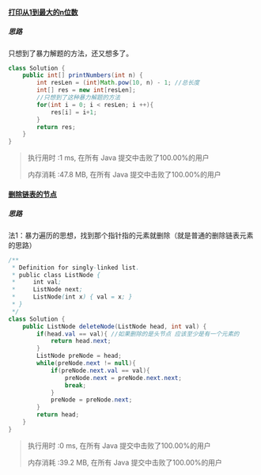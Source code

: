 #### [打印从1到最大的n位数](https://leetcode-cn.com/problems/da-yin-cong-1dao-zui-da-de-nwei-shu-lcof/)

##### 思路

只想到了暴力解题的方法，还又想多了。

```java
class Solution {
    public int[] printNumbers(int n) {
        int resLen = (int)Math.pow(10, n) - 1; //总长度 
        int[] res = new int[resLen];
        //只想到了这种暴力解题的方法
        for(int i = 0; i < resLen; i ++){
            res[i] = i+1;
        }
        return res;
    }
}
```

> 执行用时 :1 ms, 在所有 Java 提交中击败了100.00%的用户
>
> 内存消耗 :47.8 MB, 在所有 Java 提交中击败了100.00%的用户



#### [删除链表的节点](https://leetcode-cn.com/problems/shan-chu-lian-biao-de-jie-dian-lcof/)

##### 思路

法1：暴力遍历的思想，找到那个指针指的元素就删除（就是普通的删除链表元素的思路）

```java
/**
 * Definition for singly-linked list.
 * public class ListNode {
 *     int val;
 *     ListNode next;
 *     ListNode(int x) { val = x; }
 * }
 */
class Solution {
    public ListNode deleteNode(ListNode head, int val) {
        if(head.val == val){ //如果删除的是头节点 应该至少是有一个元素的
            return head.next;
        }
        ListNode preNode = head;
        while(preNode.next != null){
            if(preNode.next.val == val){
                preNode.next = preNode.next.next;
                break;
            }
            preNode = preNode.next;
        }
        return head;
    }
}
```

> 执行用时 :0 ms, 在所有 Java 提交中击败了100.00%的用户
>
> 内存消耗 :39.2 MB, 在所有 Java 提交中击败了100.00%的用户

